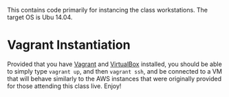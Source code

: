 This contains code primarily for instancing the class workstations. The target OS is Ubu 14.04.

Vagrant Instantiation
=====================

Provided that you have [Vagrant](https://www.vagrantup.com) and
[VirtualBox](https://www.virtualbox.org) installed, you should be able
to simply type `vagrant up`, and then `vagrant ssh`, and be connected to
a VM that will behave similarly to the AWS instances that were
originally provided for those attending this class live.  Enjoy!
